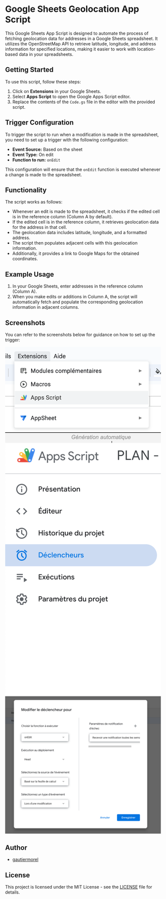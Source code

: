 # Google Sheets Geolocation App Script

This Google Sheets App Script is designed to automate the process of fetching geolocation data for addresses in a Google Sheets spreadsheet. It utilizes the OpenStreetMap API to retrieve latitude, longitude, and address information for specified locations, making it easier to work with location-based data in your spreadsheets.

## Getting Started

To use this script, follow these steps:

1. Click on **Extensions** in your Google Sheets.
2. Select **Apps Script** to open the Google Apps Script editor.
3. Replace the contents of the `Code.gs` file in the editor with the provided script.

## Trigger Configuration

To trigger the script to run when a modification is made in the spreadsheet, you need to set up a trigger with the following configuration:

- **Event Source:** Based on the sheet
- **Event Type:** On edit
- **Function to run:** `onEdit`

This configuration will ensure that the `onEdit` function is executed whenever a change is made to the spreadsheet.

## Functionality

The script works as follows:

- Whenever an edit is made to the spreadsheet, it checks if the edited cell is in the reference column (Column A by default).
- If the edited cell is in the reference column, it retrieves geolocation data for the address in that cell.
- The geolocation data includes latitude, longitude, and a formatted address.
- The script then populates adjacent cells with this geolocation information.
- Additionally, it provides a link to Google Maps for the obtained coordinates.

## Example Usage

1. In your Google Sheets, enter addresses in the reference column (Column A).
2. When you make edits or additions in Column A, the script will automatically fetch and populate the corresponding geolocation information in adjacent columns.

## Screenshots

You can refer to the screenshots below for guidance on how to set up the trigger:

![Screenshot 1: Extensions Menu](screenshots/screenshot1.png)
![Screenshot 2: Apps Script Editor](screenshots/screenshot2.png)
![Screenshot 3: Trigger Configuration](screenshots/screenshot3.png)

## Author

- [gautiermorel](https://github.com/gautiermorel)

## License

This project is licensed under the MIT License - see the [LICENSE](LICENSE) file for details.
